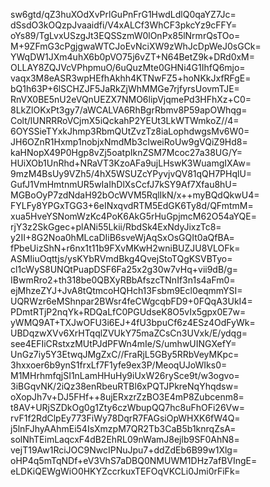 sw6gtd/qZ3huXOdXvPrlGuPnFrG1HwdLdlQ0qaYZ7Jc=
dSsdO3kOQzpJvaaidfi/V4xALCf3WhCF3pkcYz9cFFY=
oYs89/TgLvxUSzgJt3EQSSzmW0lOnPx85lNrmrQsTOo=
M+9ZFmG3cPgjgwaWTCJoEvNciXW9zWhJcDpWeJ0sGCk=
YWqDW1JXm4uhX6b0pVO75j6vZT+N64BetZ9k+DRd0xM=
OLLAY8ZQJVcVPhpmuO/6uQuzMte0GHNi4G1IhfQ6mjo=
vaqx3M8eASR3wpHEfhAkhh4KTNwFZ5+hoNKkJxfRFgE=
bQ1h63P+6lSCHZJF5JaRkZjWhMMGe7rjfyrsUovmTJE=
RnVX0BE5nU2eVQnUEZX7NMO6lipVjqmePd3HFhXz+C0=
8LkZlOKxPt3gy7/aWCALVA6RhBgrRbmv8P59apOWhqg=
Colt/lUNRRRoVCjmX5iQckahP2YEUt3LkWTWmkoZ//4=
6OYSSieTYxkJhmp3RbmQUtZvzTz8iaLophdwgsMv6W0=
JH6OZnR1Hxmp1nobjxNmdMb3cIweiRoUw9gVQiZ9Hd8=
kaHNopX49P0Hgp8vZj5oatpIknZSM7Mcoc27a38UG/Y=
HUiXOb1UnRhd+NRaVT3KzoAFa9ujLHswK3WuamgIXAw=
9mzM4BsUy9VZh5/4hX5WSUZcYPyvjvQV81qQH7PHqlU=
GufJ1VmHmtnmUR5wIaIhDlXsCcfJ7kSY9Af7Xfau8hU=
MGBoOyP7zdNdaH92bOcWVM5RqlIkN/x++myBQdQkwU4=
FYLFy8YPGxTGG3+6eINxqvdRTM5EdGK6Ty8d/QFmtmM=
xua5HveYSNomWzKc4PoK6AkG5rHuGpjmcM62O54aYQE=
rjY3z2SkGgec+plANi55Lkii/RbdSk4ExNdyJixzTc8=
y2II+8G2Noa0hMLcaDIiB6sveWjAqSxOsGQIt0aQfBA=
fPbeUizShN+r6nx1t11b9FXvMKwH2wniBUZJU8VLOFk=
ASMIiuOqttjs/ysKYbRVmdBkg4QvejStoTQgKSVBTyo=
cl1cWyS8UNQtPuapDSF6Fa25x2g30w7vHq+vii9dB/g=
IBwmRro2+th318be0QBXyRBbAfszcTNnIf3n1s4aFm0=
ejMhzeZYJ+JvA8tQtmcoHQHch13Fsbm9Ecl0eqmmYSI=
UQRWzr6eMShnpar2BWsr4feCWgcqbFD9+0FQqA3UkI4=
PDmtRTjP2nqYk+RDQaLfC0PGUdseK8O5vIx5gpx0E7w=
yWMQ9AT+TXJwOFU3i6EJ+4fU3bpuCf6z4ESz4OdFyWk=
UBDqzwXVv6XrHTqqlZVUkY75maZCsCn3UVxk/E/ydqg=
see4EFIiCRstxzMUtPJdPFWn4mIe/S/umhwUINGXefY=
UnGz7iy5Y3EtwqJMgZxC//FraRjL5GBy5RRbVeyMKpc=
3hxxoer6b9ynS1frxLf7F1yfe9ex3P/MeoqUJoWIks0=
M1MHrhmfqjSI1nLamHHuHy9iUxW26rySce9t/w3ogvo=
3iBGqvNK/2iQz38enRbeuRTBl6xPQTJPkreNqYhqdsw=
oXopJh7v+DJ5FHf++8ujERxzrZzBO3E4mP8Zubcenm8=
t8AV+URjSZDkOg0g1Zty6czWbupQQ7hc8uFhOFi26Vw=
rvF1f2RdClpEy773FiWy78DqrR7FAGsiOpWHXK6fW4Q=
j5lnFJhyAAhmEi54IsXmzpM7QR2Tb3CaB5b1knrqZsA=
solNhTEimLaqcxF4dB2EhRL09nWamJ8ejlb9SF0AhN8=
vejT19Aw1RciJOC9NwcIPNuJpu7+ddZdEb6B99w1Xlg=
oHP4q5mTqNDf+eV3VhS7aDBQ0NMUWM1DHz7afBVIngE=
eLDKiQEWgWiO0HKYZccrkuxTEFOqVKCLi0Jmi0rFiFk=
